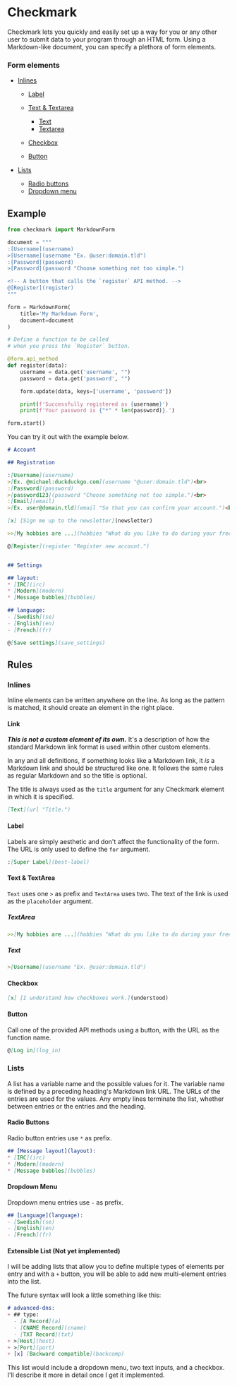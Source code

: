 # Checkmark

Checkmark lets you quickly and easily set up a way for you or any other user to submit data to your program through an HTML form. Using a Markdown-like document, you can specify a plethora of form elements.

### Form elements

- [Inlines](#inlines)
    - [Label](#label)
    - [Text & Textarea](#text-textarea)
        - [Text](#text)
        - [Textarea](#textarea)

    - [Checkbox](#checkbox)
    - [Button](#button)
    
- [Lists](#lists)
    - [Radio buttons](#radio-buttons)
    - [Dropdown menu](#dropdown-menu)


## Example

```py
from checkmark import MarkdownForm

document = """
:[Username](username)
>[Username](username "Ex. @user:domain.tld")
:[Password](password)
>[Password](password "Choose something not too simple.")

<!-- A button that calls the `register` API method. -->
@[Register](register)
"""

form = MarkdownForm(
    title='My Markdown Form',
    document=document
)

# Define a function to be called
# when you press the `Register` button.

@form.api_method
def register(data):
    username = data.get('username', "")
    password = data.get('password', "")

    form.update(data, keys=['username', 'password'])

    print(f'Successfully registered as {username}')
    print(f'Your password is {"*" * len(password)}.')

form.start()
```

You can try it out with the example below.

```md
# Account

## Registration

:[Username](username)
>[Ex. @michael:duckduckgo.com](username "@user:domain.tld")<br>
:[Password](password)
>[password123](password "Choose something not too simple.")<br>
:[Email](email)
>[Ex. user@domain.tld](email "So that you can confirm your account.")<br>

[x] [Sign me up to the newsletter](newsletter)

>>[My hobbies are ...](hobbies "What do you like to do during your free time?")

@[Register](register "Register new account.")


## Settings

## layout:
* [IRC](irc)
* [Modern](modern)
* [Message bubbles](bubbles)

## language:
- [Swedish](se)
- [English](en)
- [French](fr)

@[Save settings](save_settings)
```


## Rules

### Inlines

Inline elements can be written anywhere on the line. As long as the pattern is matched, it should create an element in the right place.

#### Link

***This is not a custom element of its own.*** It's a description of how the standard Markdown link format is used within other custom elements.

In any and all definitions, if something looks like a Markdown link, it *is* a Markdown link and should be structured like one. It follows the same rules as regular Markdown and so the title is optional.

The title is always used as the `title` argument for any Checkmark element in which it is specified.

```md
[Text](url "Title.")
```

#### Label

Labels are simply aesthetic and don't affect the functionality of the form.
The URL is only used to define the `for` argument.

```md
:[Super Label](best-label)
```

#### Text & TextArea

`Text` uses one `>` as prefix and `TextArea` uses two.
The text of the link is used as the `placeholder` argument.

##### TextArea
```md
>>[My hobbies are ...](hobbies "What do you like to do during your free time?")
```

##### Text
```md
>[Username](username "Ex. @user:domain.tld")
```

#### Checkbox
```md
[x] [I understand how checkboxes work.](understood)
```

#### Button

Call one of the provided API methods using a button, with the URL as the function name.

```md
@[Log in](log_in)
```

### Lists

A list has a variable name and the possible values for it. The variable name is defined by a preceding heading's Markdown link URL. The URLs of the entries are used for the values. Any empty lines terminate the list, whether between entries or the entries and the heading.

#### Radio Buttons

Radio button entries use `*` as prefix.

```md
## [Message layout](layout):
* [IRC](irc)
* [Modern](modern)
* [Message bubbles](bubbles)
```

#### Dropdown Menu

Dropdown menu entries use `-` as prefix.

```md
## [Language](language):
- [Swedish](se)
- [English](en)
- [French](fr)
```

#### Extensible List (Not yet implemented)

I will be adding lists that allow you to define multiple types of elements per entry and with a `+` button, you will be able to add new multi-element entries into the list.

The future syntax will look a little something like this:

```md
# advanced-dns:
+ ## type:
  - [A Record](a)
  - [CNAME Record](cname)
  - [TXT Record](txt)
+ >[Host](host)
+ >[Port](port)
+ [x] [Backward compatible](backcomp)
```

This list would include a dropdown menu, two text inputs, and a checkbox.
I'll describe it more in detail once I get it implemented.